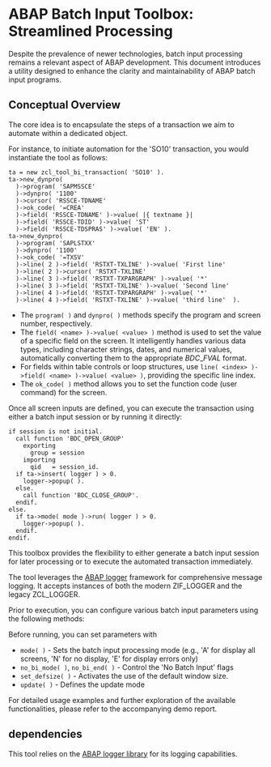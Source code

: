 # ABAP Batch Input Toolbox: Streamlined Processing

Despite the prevalence of newer technologies, batch input processing remains a relevant aspect of ABAP development. This document introduces a utility designed to enhance the clarity and maintainability of ABAP batch input programs.

## Conceptual Overview

The core idea is to encapsulate the steps of a transaction we aim to automate within a dedicated object.

For instance, to initiate automation for the 'SO10' transaction, you would instantiate the tool as follows:

    ta = new zcl_tool_bi_transaction( 'SO10' ).
    ta->new_dynpro(
      )->program( 'SAPMSSCE'
      )->dynpro( '1100'
      )->cursor( 'RSSCE-TDNAME'
      )->ok_code( '=CREA'
      )->field( 'RSSCE-TDNAME' )->value( |{ textname }|
      )->field( 'RSSCE-TDID' )->value( 'ST'
      )->field( 'RSSCE-TDSPRAS' )->value( 'EN' ).
    ta->new_dynpro(
      )->program( 'SAPLSTXX'
      )->dynpro( '1100'
      )->ok_code( '=TXSV'
      )->line( 2 )->field( 'RSTXT-TXLINE' )->value( 'First line'
      )->line( 2 )->cursor( 'RSTXT-TXLINE'
      )->line( 3 )->field( 'RSTXT-TXPARGRAPH' )->value( '*'
      )->line( 3 )->field( 'RSTXT-TXLINE' )->value( 'Second line'
      )->line( 4 )->field( 'RSTXT-TXPARGRAPH' )->value( '*'
      )->line( 4 )->field( 'RSTXT-TXLINE' )->value( 'third line'  ).

* The `program( )` and `dynpro( )` methods specify the program and screen number, respectively.
* The `field( <name> )->value( <value> )`  method is used to set the value of a specific field on the screen. It intelligently handles various data types, including character strings, dates, and numerical values, automatically converting them to the appropriate $BDC\_FVAL$ format.
* For fields within table controls or loop structures, use `line( <index> )->field( <name> )->value( <value> )`, providing the specific line index.
* The `ok_code( )` method allows you to set the function code (user command) for the screen.

Once all screen inputs are defined, you can execute the transaction using either a batch input session or by running it directly:


    if session is not initial.
      call function 'BDC_OPEN_GROUP'
        exporting
          group = session
        importing
          qid   = session_id.
      if ta->insert( logger ) > 0.
        logger->popup( ).
      else.
        call function 'BDC_CLOSE_GROUP'.
      endif.
    else.
      if ta->mode( mode )->run( logger ) > 0.
        logger->popup( ).
      endif.
    endif.


This toolbox provides the flexibility to either generate a batch input session for later processing or to execute the automated transaction immediately.

The tool leverages the [ABAP logger](https://github.com/ABAP-Logger/ABAP-Logger) framework for comprehensive message logging. It accepts instances of both the modern ZIF_LOGGER and the legacy ZCL_LOGGER.

Prior to execution, you can configure various batch input parameters using the following methods:

Before running, you can set parameters with 
* `mode( )` - Sets the batch input processing mode (e.g., 'A' for display all screens, 'N' for no display, 'E' for display errors only)
* `no_bi_mode( )`, `no_bi_end( )` - Control the 'No Batch Input' flags
* `set_defsize( )` - Activates the use of the default window size.
* `update( )` - Defines the update mode 

For detailed usage examples and further exploration of the available functionalities, please refer to the accompanying demo report.

## dependencies

This tool relies on the [ABAP logger library](https://github.com/ABAP-Logger/ABAP-Logger) for its logging capabilities.
  
